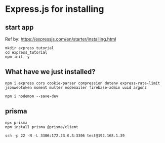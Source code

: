 # Express.js for installing

## start app

Ref by: https://expressjs.com/en/starter/installing.html

```
mkdir express_tutorial
cd express_tutorial
npm init -y
```

## What have we just installed?
```
npm i express cors cookie-parser compression dotenv express-rate-limit jsonwebtoken moment multer nodemailer firebase-admin uuid argon2
```

```
npm i nodemon --save-dev
```

## prisma
```
npx prisma
npm install prisma @prisma/client
```

```
ssh -p 22 -N -L 3306:172.23.0.3:3306 test@192.168.1.39
```